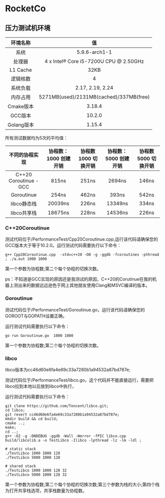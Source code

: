 # RocketCo

## 压力测试机环境
| 环境名称 | 值 | 
:-----:|:-----:|
系统|5.9.6-arch1-1|
处理器|4 x Intel® Core i5-7200U CPU @ 2.50GHz |
L1 Cache|32KB|
逻辑核数|4
系统负载|2.17, 2.19, 2.24|
内存占用|5271MB(used)/2131MB(cached)/337MB(free)
Cmake版本|3.18.4|
GCC版本|10.2.0|
Golang版本|1.15.4 |


所有测试数据均为5次的平均值：

| 不同的协程实现| 协程数：1000 创建开销 | 协程数1000 切换开销| 协程数：5000 创建开销 | 协程数5000 切换开销|  
:-----:|:-----:|:-----:|:-----:|:-----:|
|C++20 Coroutinue - GCC|815ns|251ns|2694ns|146ns
|Goroutinue|254ns|462ns| 393ns|542ns
|libco静态栈|20039ns| 226ns| 13349ns| 334ns|
|libco共享栈|18675ns|228ns| 14536ns|226ns|




### C++20Coroutinue

测试代码位于/PerformanceTest/Cpp20Coroutinue.cpp,运行该代码请确保您的GCC版本大于等于10.2.0。运行测试代码需要执行以下命令：
```
g++ Cpp20Coroutinue.cpp  -std=c++20 -O0 -g -ggdb -fcoroutines -pthread ; ./a.out 1000 1000
```

第一个参数为协程数;第二个每个协程的切换次数。

ps：不知道是GCC实现的原因还是我测试的原因，C++20的Corutinue在我的机器上测出来的数据远远逊色于网上其他朋友使用Clang和MSVC编译的版本。

### Goroutinue

测试代码位于/PerformanceTest/Goroutinue.go，运行该代码请确保您的GOROOT与GOPATH设置正确。

运行测试代码需要执行以下命令：
```
go run Goroutinue.go  1000 1000 
```

第一个参数为协程数;第二个每个协程的切换次数。

### libco

libco版本为cc46d60e6fa4e69c33a7280b1a94532a87bd787e;

测试代码位于/PerformanceTest/libco.go，这个代码并不能直接运行，需要把libco拉到本地以后放到libco中执行，

运行测试代码需要执行以下命令：
```
git clone https://github.com/Tencent/libco.git;
cd libco;
git revert cc46d60e6fa4e69c33a7280b1a94532a87bd787e;
mkdir build && cd build;
cmake ..;
make;
cd ..;
g++ -O2 -g -DNDEBUG -ggdb -Wall -Werror -fPIC libco.cpp build/libcolib.a -o TestLibco -Ilibco -lpthread -lz -lm -ldl ;

# static stack
./TestLibco 1000 1000 128
./TestLibco 5000 1000 128

# shared stack
./TestLibco 1000 1000 128 32
./TestLibco 5000 1000 128 32
```
第一个参数为协程数;第二个每个协程的切换次数;第三个参数为栈的大小;第四个栈为打开共享栈选项，共享栈数量为协程数。

